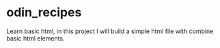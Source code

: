 # odin_recipes

Learn basic html, in this project I will build a simple html file with combine basic html elements.

